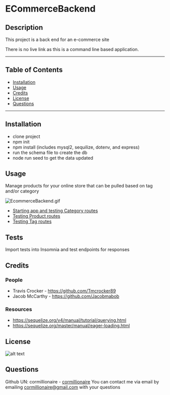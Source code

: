 # ECommerceBackend

## Description
This project is a back end for an e-commerce site

There is no live link as this is a command line based application.

---
## Table of Contents
- [Installation](#installation)
- [Usage](#usage)
- [Credits](#credits)
- [License](#license)
- [Questions](#questions)
---
## Installation
- clone project
- npm init
- npm install (includes mysql2, sequilize, dotenv, and express)
- run the schema file to create the db
- node run seed to get the data updated

## Usage
Manage products for your online store that can be pulled based on tag and/or category

![EcommerceBackend.gif](./images/EcommerceBackend.gif)

- [Starting app and testing Category routes](https://drive.google.com/file/d/1ulRl-jpaLIiLfKBzqEa9pGhXV1bikHN-/view)
- [Testing Product routes](https://drive.google.com/file/d/1lttDnInZahf9ogr2RBapfq-7yE-x63HQ/view)
- [Testing Tag routes](https://drive.google.com/file/d/1ryQcuo_xBo0jWTvPCB_uFO5w9AYq8nDi/view)
## Tests
Import tests into Insomnia and test endpoints for responses

## Credits
### People
- Travis Crocker - https://github.com/Tmcrocker89
- Jacob McCarthy - https://github.com/Jacobmabob

### Resources
- https://sequelize.org/v4/manual/tutorial/querying.html
- https://sequelize.org/master/manual/eager-loading.html


## License
![alt text](https://img.shields.io/static/v1?label=ISC&message=ISC&color=brightgreen&style=plastic)
## Questions
Github UN: cormillionaire - [cormillionaire](https://github.com/cormillionaire)
You can contact me via email by emailing cormillionaire@gmail.com with your questions
